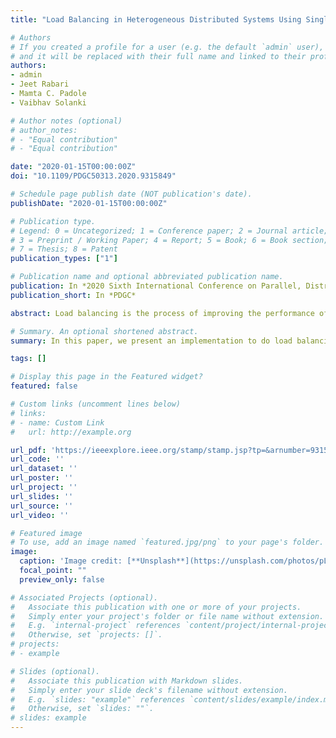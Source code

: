 ```yaml
---
title: "Load Balancing in Heterogeneous Distributed Systems Using Singleton Model"

# Authors
# If you created a profile for a user (e.g. the default `admin` user), write the username (folder name) here
# and it will be replaced with their full name and linked to their profile.
authors:
- admin
- Jeet Rabari
- Mamta C. Padole
- Vaibhav Solanki

# Author notes (optional)
# author_notes:
# - "Equal contribution"
# - "Equal contribution"

date: "2020-01-15T00:00:00Z"
doi: "10.1109/PDGC50313.2020.9315849"

# Schedule page publish date (NOT publication's date).
publishDate: "2020-01-15T00:00:00Z"

# Publication type.
# Legend: 0 = Uncategorized; 1 = Conference paper; 2 = Journal article;
# 3 = Preprint / Working Paper; 4 = Report; 5 = Book; 6 = Book section;
# 7 = Thesis; 8 = Patent
publication_types: ["1"]

# Publication name and optional abbreviated publication name.
publication: In *2020 Sixth International Conference on Parallel, Distributed and Grid Computing*
publication_short: In *PDGC*

abstract: Load balancing is the process of improving the performance of the system by sharing of workload among the processors. The workload of a machine means the total processing time it requires to execute all the tasks assigned to it. Load balancing is one of the important factors to heighten the working performance of the cloud service provider. The benefits of distributing the workload include increased resource utilization ratio which further leads to enhancing the overall performance thereby achieving maximum client satisfaction. In this paper, we are demonstrating the use of the singleton model for load balancing.

# Summary. An optional shortened abstract.
summary: In this paper, we present an implementation to do load balancing in heterogeneous distributed systems using a singleton model by making use of simple technologies provided by Java Programming language. The ObjectOriented concepts in Java enable us to invoke any POJO containing the Business logic of an Application from the RMI Server program without editing the code. 

tags: []

# Display this page in the Featured widget?
featured: false

# Custom links (uncomment lines below)
# links:
# - name: Custom Link
#   url: http://example.org

url_pdf: 'https://ieeexplore.ieee.org/stamp/stamp.jsp?tp=&arnumber=9315849'
url_code: ''
url_dataset: ''
url_poster: ''
url_project: ''
url_slides: ''
url_source: ''
url_video: ''

# Featured image
# To use, add an image named `featured.jpg/png` to your page's folder.
image:
  caption: 'Image credit: [**Unsplash**](https://unsplash.com/photos/pLCdAaMFLTE)'
  focal_point: ""
  preview_only: false

# Associated Projects (optional).
#   Associate this publication with one or more of your projects.
#   Simply enter your project's folder or file name without extension.
#   E.g. `internal-project` references `content/project/internal-project/index.md`.
#   Otherwise, set `projects: []`.
# projects:
# - example

# Slides (optional).
#   Associate this publication with Markdown slides.
#   Simply enter your slide deck's filename without extension.
#   E.g. `slides: "example"` references `content/slides/example/index.md`.
#   Otherwise, set `slides: ""`.
# slides: example
---
```


<!-- {{% callout note %}}
Click the *Cite* button above to demo the feature to enable visitors to import publication metadata into their reference management software.
{{% /callout %}} -->

<!-- {{% callout note %}}
Create your slides in Markdown - click the *Slides* button to check out the example.
{{% /callout %}} -->

<!-- Supplementary notes can be added here, including [code, math, and images](https://wowchemy.com/docs/writing-markdown-latex/). -->
